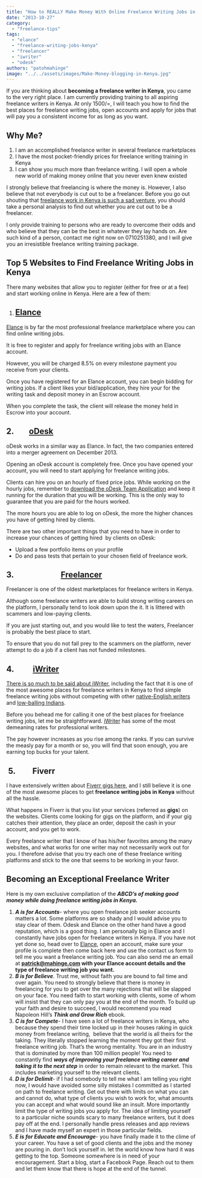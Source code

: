 ```yaml
---
title: "How to REALLY Make Money With Online Freelance Writing Jobs in Kenya"
date: "2013-10-27"
category: 
  - "freelance-tips"
tags: 
  - "elance"
  - "freelance-writing-jobs-kenya"
  - "freelancer"
  - "iwriter"
  - "odesk"
authors: "patohmahinge"
image: "../../assets/images/Make-Money-blogging-in-Kenya.jpg"
---
```


If you are thinking about **becoming a freelance writer in Kenya**, you came to the very right place. I am currently providing training to all aspiring freelance writers in Kenya. At only 1500/=, I will teach you how to find the best places for freelance writing jobs, open accounts and apply for jobs that will pay you a consistent income for as long as you want.

## Why Me?

1. I am an accomplished freelance writer in several freelance marketplaces
2. I have the most pocket-friendly prices for freelance writing training in Kenya
3. I can show you much more than freelance writing. I will open a whole new world of making money online that you never even knew existed

I strongly believe that freelancing is where the money is. However, I also believe that not everybody is cut out to be a freelancer. Before you go out shouting that [freelance work in Kenya is such a sad venture](https://mahinge.com/5-types-freelance-writing-jobs-never-touch/ "5 Types of Freelance Writing Jobs You Should Never Touch"), you should take a personal analysis to find out whether you are cut out to be a freelancer.

I only provide training to persons who are ready to overcome their odds and who believe that they can be the best in whatever they lay hands on. Are such kind of a person, contact me right now on 0710251380, and I will give you an irresistible freelance writing training package.

## Top 5 Websites to Find Freelance Writing Jobs in Kenya

There many websites that allow you to register (either for free or at a fee) and start working online in Kenya. Here are a few of them:

1. ## [Elance](https://mahinge.com/visit/elance "Elance")
    

[Elance](https://mahinge.com/visit/Elance "Elance") is by far the most professional freelance marketplace where you can find online writing jobs.

It is free to register and apply for freelance writing jobs with an Elance account.

However, you will be charged 8.5% on every milestone payment you receive from your clients.

Once you have registered for an Elance account, you can begin bidding for writing jobs. If a client likes your bid/application, they hire your for the writing task and deposit money in an Escrow account.

When you complete the task, the client will release the money held in Escrow into your account.

## 2.        [oDesk](https://mahinge.com/wp-content/uploads/2013/10/www.odesk.com "odesk")

oDesk works in a similar way as Elance. In fact, the two companies entered into a merger agreement on December 2013.

Opening an oDesk account is completely free. Once you have opened your account, you will need to start applying for freelance writing jobs.

Clients can hire you on an hourly of fixed price jobs. While working on the hourly jobs, remember to [download the oDesk Team Application](https://mahinge.com/wp-content/uploads/2013/10/downloads) and keep it running for the duration that you will be working. This is the only way to guarantee that you are paid for the hours worked.

The more hours you are able to log on oDesk, the more the higher chances you have of getting hired by clients.

There are two other important things that you need to have in order to increase your chances of getting hired  by clients on oDesk:

- Upload a few portfolio items on your profile
- Do and pass tests that pertain to your chosen field of freelance work.

## 3.                         [Freelancer](https://mahinge.com/visit/freelancer "Freelancer")

Freelancer is one of the oldest marketplaces for freelance writers in Kenya.

Although some freelance writers are able to build strong writing careers on the platform, I personally tend to look down upon the it. It is littered with scammers and low-paying clients.

If you are just starting out, and you would like to test the waters, Freelancer is probably the best place to start.

To ensure that you do not fall prey to the scammers on the platform, never attempt to do a job if a client has not funded milestones.

## 4.          [iWriter](https://mahinge.com/wp-content/uploads/2013/10/iwriter.com "iwriter.com")

[There is so much to be said about iWriter](https://mahinge.com/7-incredible-tips-maintaining-awesome-ratings-iwriter/ "iwriter"), including the fact that it is one of the most awesome places for freelance writers in Kenya to find simple freelance writing jobs without competing with other [native-English writers](https://mahinge.com/experience-non-native-english-freelance-writers-kenya/ "native English writers") and [low-balling Indians](https://mahinge.com/freelance-jobs-kenya-signs-underpaid/ "freelance writing jobs").

Before you behead me for calling it one of the best places for freelance writing jobs, let me be straightforward. [iWriter](https://mahinge.com/wp-content/uploads/2013/10/iwriter1.com "iwriter") has some of the most demeaning rates for professional writers.

The pay however increases as you rise among the ranks. If you can survive the measly pay for a month or so, you will find that soon enough, you are earning top bucks for your talent.

##  5.         Fiverr

I have extensively written about [Fiverr gigs here](https://mahinge.com/how-to-get-best-out-fiverr-gigs/ "fiverr gigs"), and I still believe it is one of the most awesome places to get **freelance writing jobs in Kenya** without all the hassle.

What happens in Fiverr is that you list your services (referred as **gigs**) on the websites. Clients come looking for gigs on the platform, and if your gig catches their attention, they place an order, deposit the cash in your account, and you get to work.

Every freelance writer that I know of has his/her favorites among the many websites, and what works for one writer may not necessarily work out for you. I therefore advise that you try each one of these freelance writing platforms and stick to the one that seems to be working in your favor.

## Becoming an Exceptional Freelance Writer

Here is my own exclusive compilation of the **_ABCD’s of making good money while doing freelance writing jobs in Kenya._**

1. **_A is for Accounts_**\- where you open freelance job seeker accounts matters a lot. Some platforms are so shady and I would advise you to stay clear of them. Odesk and Elance on the other hand have a good reputation, which is a good thing. I am personally big in Elance and I constantly have jobs open for freelance writers in Kenya. If you have not yet done so, head over to [Elance](https://mahinge.com/wp-content/uploads/2013/10/?rid=2R0Q01 "elance in kenya"), open an account, make sure your profile is complete then come back here and use the contact us form to tell me you want a freelance writing job. You can also send me an email at **[patrick@mahinge.com](mailto:patrickm@mahinge.com) with your Elance account details and the type of freelance writing job you want.**
2. **_B is for Believe_**. Trust me, without faith you are bound to fail time and over again. You need to strongly believe that there is money in freelancing for you to get over the many rejections that will be slapped on your face. You need faith to start working with clients, some of whom will insist that they can only pay you at the end of the month. To build up your faith and desire to succeed, I would recommend you read Napoleon Hill’s **_Think and Grow Rich_** ebook.
3. **_C is for Compete_**\- I have seen a lot of freelance writers in Kenya, who because they spend their time locked up in their houses raking in quick money from freelance writing,  believe that the world is all theirs for the taking. They literally stopped learning the moment they got their first freelance writing job. That’s the wrong mentality. You are in an industry that is dominated by more than 100 million people! You need to constantly find **_ways of improving your freelance writing career and taking it to the next step_** in order to remain relevant to the market. This includes marketing yourself to the relevant clients.
4. **_D is for Delimit_**\- if I had somebody to tell me what I am telling you right now, I would have avoided some silly mistakes I committed as I started on path to freelance writing. Get out there with limits on what you can and cannot do, what type of clients you wish to work for, what amounts you can accept and what would sound like an insult. More importantly limit the type of writing jobs you apply for. The idea of limiting yourself to a particular niche sounds scary to many freelance writers, but it does pay off at the end. I personally handle press releases and app reviews and I have made myself an expert in those particular fields.
5. **_E is for Educate and Encourage_**\- you have finally made it to the clime of your career. You have a set of good clients and the jobs and the money are pouring in. don’t lock yourself in. let the world know how hard it was getting to the top. Someone somewhere is in need of your encouragement. Start a blog, start a Facebook Page. Reach out to them and let them know that there is hope at the end of the tunnel.
